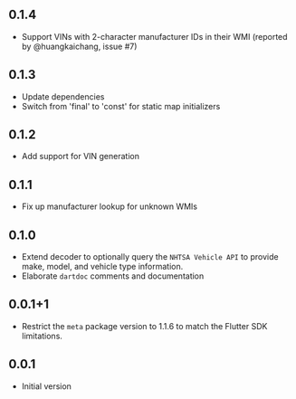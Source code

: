 ## 0.1.4

- Support VINs with 2-character manufacturer IDs in their WMI (reported by @huangkaichang, issue #7)

## 0.1.3

- Update dependencies
- Switch from 'final' to 'const' for static map initializers

## 0.1.2

- Add support for VIN generation

## 0.1.1

- Fix up manufacturer lookup for unknown WMIs

## 0.1.0

- Extend decoder to optionally query the `NHTSA Vehicle API` to provide make, model,
  and vehicle type information.
- Elaborate `dartdoc` comments and documentation

## 0.0.1+1

- Restrict the `meta` package version to 1.1.6 to match the Flutter SDK limitations.

## 0.0.1

- Initial version
